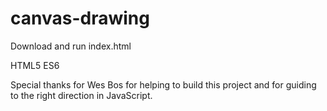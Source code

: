 # canvas-drawing

Download and run index.html

HTML5 ES6

Special thanks for Wes Bos for helping to build this project and for guiding to the right direction in JavaScript.
